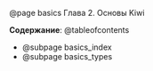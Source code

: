 @page basics Глава 2. Основы Kiwi

**Содержание**:
@tableofcontents
- @subpage basics_index
- @subpage basics_types